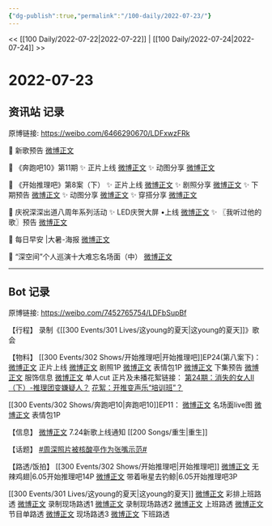 ```yaml
---
{"dg-publish":true,"permalink":"/100-daily/2022-07-23/"}
---
```



<< [[100 Daily/2022-07-22\|2022-07-22]] | [[100 Daily/2022-07-24\|2022-07-24]] >>

# 2022-07-23

## 资讯站 记录

原博链接: https://weibo.com/6466290670/LDFxwzFRk

🌟 新歌预告 [微博正文](https://m.weibo.cn/6466290670/4794504508610873)

🌟 《奔跑吧10》第11期
✨ 正片上线 [微博正文](https://m.weibo.cn/6466290670/4794373512104221)
✨ 动图分享 [微博正文](https://m.weibo.cn/6466290670/4794501195370403)

🌟 《开始推理吧》第8案（下）
✨ 正片上线 [微博正文](https://m.weibo.cn/6466290670/4794449713957886)
✨ 剧照分享 [微博正文](https://m.weibo.cn/6466290670/4794369742212261)
✨ 下期预告 [微博正文](https://m.weibo.cn/6466290670/4794455339569776)
✨ 动图分享 [微博正文](https://m.weibo.cn/6466290670/4794500608164177)
✨ 穿搭分享 [微博正文](https://m.weibo.cn/6466290670/4794449375269019)

🌟 庆祝深深出道八周年系列活动
✨ LED庆贺大屏 •上线 [微博正文](https://m.weibo.cn/6466290670/4794387588973920)
✨ 〖我听过他的歌〗预告 [微博正文](https://m.weibo.cn/6466290670/4794450355686575)

🌟 每日早安 |大暑-海报 [微博正文](https://m.weibo.cn/6466290670/4794308139945152)

🌟 “深空间”个人巡演十大难忘名场面（中）
[微博正文](https://m.weibo.cn/6466290670/4794396136443305)

---
## Bot 记录

原博链接: https://weibo.com/7452765754/LDFbSupBf

【行程】
录制《[[300 Events/301 Lives/这young的夏天\|这young的夏天]]》歌会

【物料】
[[300 Events/302 Shows/开始推理吧\|开始推理吧]]EP24(第八案下)：
[微博正文](https://weibo.com/2162247381/LDD1lD7mO) 正片上线
[微博正文](https://weibo.com/2162247381/LDAPkgtXr) 剧照1P
[微博正文](https://weibo.com/2162247381/LDBdA4jIV) 表情包1P
[微博正文](https://weibo.com/2162247381/LDD4M6RMQ) 下集预告
[微博正文](https://weibo.com/7710473200/LDC8jDCkY) 服饰信息
[微博正文](https://weibo.com/1371117067/LDDIs6gAb) 单人cut
正片及未播花絮链接：
[第24期：消失的女人Ⅱ（下）-推理团变嫌疑人？](https://weibo.cn/sinaurl?u=https%3A%2F%2Fv.qq.com%2Fx%2Fcover%2Fmzc00200nx9tp89%2Ft0043oteixb.html)
[花絮：开推变声乐“培训班”？](https://weibo.cn/sinaurl?u=https%3A%2F%2Fm.v.qq.com%2Fx%2Fm%2Fplay%3Fvid%3Dj00431wkj5m%26cid%3Dmzc00200nx9tp89%26url_from%3Dshare%26second_share%3D0%26share_from%3Dwxf%26pgid%3Dpage_detail%26mod_id%3Dmod_toolbar_new)

[[300 Events/302 Shows/奔跑吧10\|奔跑吧10]]EP11：
[微博正文](https://weibo.com/5242381821/LDAPeDrne) 名场面live图
[微博正文](https://weibo.com/5242381821/LDCoFaZ8R) 表情包1P

【信息】
[微博正文](http://weibo.com/5248300719/LDEst71L0) 7.24新歌上线通知 [[200 Songs/重生\|重生]]

【话题】
[#周深照片被核酸亭作为张嘴示范#](https://s.weibo.com/weibo?q=%23%E5%91%A8%E6%B7%B1%E7%85%A7%E7%89%87%E8%A2%AB%E6%A0%B8%E9%85%B8%E4%BA%AD%E4%BD%9C%E4%B8%BA%E5%BC%A0%E5%98%B4%E7%A4%BA%E8%8C%83%23)

【路透/饭拍】
[[300 Events/302 Shows/开始推理吧\|开始推理吧]]
[微博正文](http://weibo.com/7495641082/LDDNjdGOR) 无辣鸡翅|6.05开始推理吧14P
[微博正文](http://weibo.com/3246571812/LDDNqBRIt) 带着啾星去钓鲸|6.05开始推理吧3P

[[300 Events/301 Lives/这young的夏天\|这young的夏天]]
[微博正文](http://weibo.com/5927465467/LDEyr16LR) 彩排上班路透
[微博正文](http://weibo.com/5927465467/LDEIbk2W6) 录制现场路透1
[微博正文](http://weibo.com/5927465467/LDEUGmmV5) 录制现场路透2
[微博正文](http://weibo.com/5785578551/LDEE5s6U9) 上班路透
[微博正文](http://weibo.com/6838541957/LDESmqXNK) 节目单路透
[微博正文](http://weibo.com/2284245305/LDF9jhCsu) 现场路透3
[微博正文](https://m.weibo.cn/7330448895/4794541514692561) 下班路透
